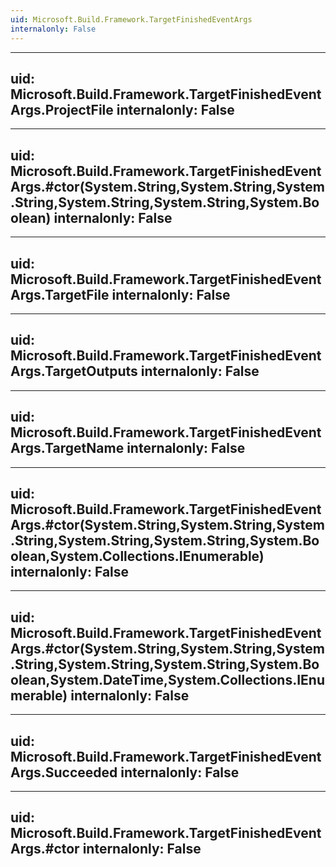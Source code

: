 ```yaml
---
uid: Microsoft.Build.Framework.TargetFinishedEventArgs
internalonly: False
---
```


---
uid: Microsoft.Build.Framework.TargetFinishedEventArgs.ProjectFile
internalonly: False
---

---
uid: Microsoft.Build.Framework.TargetFinishedEventArgs.#ctor(System.String,System.String,System.String,System.String,System.String,System.Boolean)
internalonly: False
---

---
uid: Microsoft.Build.Framework.TargetFinishedEventArgs.TargetFile
internalonly: False
---

---
uid: Microsoft.Build.Framework.TargetFinishedEventArgs.TargetOutputs
internalonly: False
---

---
uid: Microsoft.Build.Framework.TargetFinishedEventArgs.TargetName
internalonly: False
---

---
uid: Microsoft.Build.Framework.TargetFinishedEventArgs.#ctor(System.String,System.String,System.String,System.String,System.String,System.Boolean,System.Collections.IEnumerable)
internalonly: False
---

---
uid: Microsoft.Build.Framework.TargetFinishedEventArgs.#ctor(System.String,System.String,System.String,System.String,System.String,System.Boolean,System.DateTime,System.Collections.IEnumerable)
internalonly: False
---

---
uid: Microsoft.Build.Framework.TargetFinishedEventArgs.Succeeded
internalonly: False
---

---
uid: Microsoft.Build.Framework.TargetFinishedEventArgs.#ctor
internalonly: False
---
